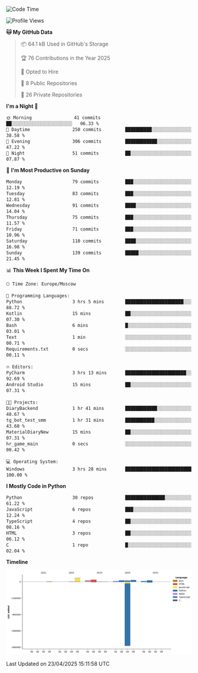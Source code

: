 <!--START_SECTION:waka-->
![Code Time](http://img.shields.io/badge/Code%20Time-659%20hrs%203%20mins-blue)

![Profile Views](http://img.shields.io/badge/Profile%20Views-0-blue)

**🐱 My GitHub Data** 

> 📦 64.1 kB Used in GitHub's Storage 
 > 
> 🏆 76 Contributions in the Year 2025
 > 
> 💼 Opted to Hire
 > 
> 📜 8 Public Repositories 
 > 
> 🔑 26 Private Repositories 
 > 
**I'm a Night 🦉** 

```text
🌞 Morning                41 commits          ██░░░░░░░░░░░░░░░░░░░░░░░   06.33 % 
🌆 Daytime                250 commits         ██████████░░░░░░░░░░░░░░░   38.58 % 
🌃 Evening                306 commits         ████████████░░░░░░░░░░░░░   47.22 % 
🌙 Night                  51 commits          ██░░░░░░░░░░░░░░░░░░░░░░░   07.87 % 
```
📅 **I'm Most Productive on Sunday** 

```text
Monday                   79 commits          ███░░░░░░░░░░░░░░░░░░░░░░   12.19 % 
Tuesday                  83 commits          ███░░░░░░░░░░░░░░░░░░░░░░   12.81 % 
Wednesday                91 commits          ████░░░░░░░░░░░░░░░░░░░░░   14.04 % 
Thursday                 75 commits          ███░░░░░░░░░░░░░░░░░░░░░░   11.57 % 
Friday                   71 commits          ███░░░░░░░░░░░░░░░░░░░░░░   10.96 % 
Saturday                 110 commits         ████░░░░░░░░░░░░░░░░░░░░░   16.98 % 
Sunday                   139 commits         █████░░░░░░░░░░░░░░░░░░░░   21.45 % 
```


📊 **This Week I Spent My Time On** 

```text
🕑︎ Time Zone: Europe/Moscow

💬 Programming Languages: 
Python                   3 hrs 5 mins        ██████████████████████░░░   88.72 % 
Kotlin                   15 mins             ██░░░░░░░░░░░░░░░░░░░░░░░   07.30 % 
Bash                     6 mins              █░░░░░░░░░░░░░░░░░░░░░░░░   03.01 % 
Text                     1 min               ░░░░░░░░░░░░░░░░░░░░░░░░░   00.71 % 
Requirements.txt         0 secs              ░░░░░░░░░░░░░░░░░░░░░░░░░   00.11 % 

🔥 Editors: 
PyCharm                  3 hrs 13 mins       ███████████████████████░░   92.69 % 
Android Studio           15 mins             ██░░░░░░░░░░░░░░░░░░░░░░░   07.31 % 

🐱‍💻 Projects: 
DiaryBackend             1 hr 41 mins        ████████████░░░░░░░░░░░░░   48.67 % 
tg_bot_test_smm          1 hr 31 mins        ███████████░░░░░░░░░░░░░░   43.60 % 
MaterialDiaryNew         15 mins             ██░░░░░░░░░░░░░░░░░░░░░░░   07.31 % 
hr_game_main             0 secs              ░░░░░░░░░░░░░░░░░░░░░░░░░   00.42 % 

💻 Operating System: 
Windows                  3 hrs 28 mins       █████████████████████████   100.00 % 
```

**I Mostly Code in Python** 

```text
Python                   30 repos            ███████████████░░░░░░░░░░   61.22 % 
JavaScript               6 repos             ███░░░░░░░░░░░░░░░░░░░░░░   12.24 % 
TypeScript               4 repos             ██░░░░░░░░░░░░░░░░░░░░░░░   08.16 % 
HTML                     3 repos             ██░░░░░░░░░░░░░░░░░░░░░░░   06.12 % 
C                        1 repo              █░░░░░░░░░░░░░░░░░░░░░░░░   02.04 % 
```



**Timeline**

![Lines of Code chart](https://raw.githubusercontent.com/adlemx/adlemx/main/assets/bar_graph.png)


 Last Updated on 23/04/2025 15:11:58 UTC
<!--END_SECTION:waka-->
